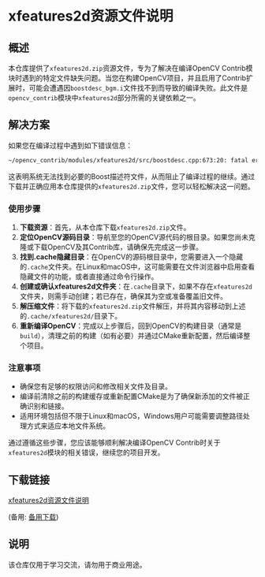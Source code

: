 # xfeatures2d资源文件说明

## 概述

本仓库提供了`xfeatures2d.zip`资源文件，专为了解决在编译OpenCV Contrib模块时遇到的特定文件缺失问题。当您在构建OpenCV项目，并且启用了Contrib扩展时，可能会遭遇因`boostdesc_bgm.i`文件找不到而导致的编译失败。此文件是`opencv_contrib`模块中`xfeatures2d`部分所需的关键依赖之一。

## 解决方案

如果您在编译过程中遇到如下错误信息：
```bash
~/opencv_contrib/modules/xfeatures2d/src/boostdesc.cpp:673:20: fatal error: boostdesc_bgm.i: No such file or directory
```
这表明系统无法找到必要的Boost描述符文件，从而阻止了编译过程的继续。通过下载并正确应用本仓库提供的`xfeatures2d.zip`文件，您可以轻松解决这一问题。

### 使用步骤

1. **下载资源**：首先，从本仓库下载`xfeatures2d.zip`文件。
2. **定位OpenCV源码目录**：导航至您的OpenCV源代码的根目录。如果您尚未克隆或下载OpenCV及其Contrib库，请确保先完成这一步骤。
3. **找到.cache隐藏目录**：在OpenCV的源码根目录中，您需要进入一个隐藏的`.cache`文件夹。在Linux和macOS中，这可能需要在文件浏览器中启用查看隐藏文件的功能，或者直接通过命令行操作。
4. **创建或确认xfeatures2d文件夹**：在`.cache`目录下，如果不存在`xfeatures2d`文件夹，则需手动创建；若已存在，确保其为空或准备覆盖旧文件。
5. **解压缩文件**：将下载的`xfeatures2d.zip`文件解压，并将其内容移动到上述的`.cache/xfeatures2d/`目录下。
6. **重新编译OpenCV**：完成以上步骤后，回到OpenCV的构建目录（通常是`build`），清理之前的构建（如有必要）并通过CMake重新配置，然后编译整个项目。

### 注意事项

- 确保您有足够的权限访问和修改相关文件及目录。
- 编译前清除之前的构建缓存或重新配置CMake是为了确保新添加的文件被正确识别和链接。
- 适用环境包括但不限于Linux和macOS，Windows用户可能需要调整路径处理方式来适应本地文件系统。

通过遵循这些步骤，您应该能够顺利解决编译OpenCV Contrib时关于`xfeatures2d`模块的相关错误，继续您的项目开发。

## 下载链接
[xfeatures2d资源文件说明](https://pan.quark.cn/s/d55c4dfbbbeb) 

(备用: [备用下载](https://pan.baidu.com/s/1a59Spxxn_sL8lda14hC21g?pwd=1234))

## 说明

该仓库仅用于学习交流，请勿用于商业用途。

